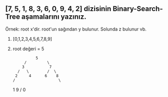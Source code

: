 ## [7, 5, 1, 8, 3, 6, 0, 9, 4, 2] dizisinin Binary-Search-Tree aşamalarını yazınız.

Örnek: root x'dir. root'un sağından y bulunur. Solunda z bulunur vb.

1. [0,1,2,3,4,5,6,7,8,9]
2. root değeri = 5 

                 5 
            /         \
           3           7
         /   \        /  \
        2     4      6    8
       /                   \
      1                     9
     /
    0
